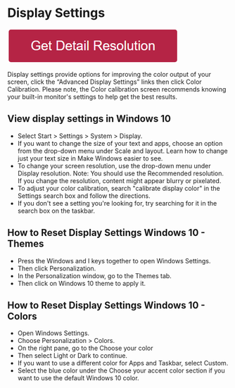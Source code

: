 # Display Settings

[![Display Settings](redd.png)](https://github.com/techbout/display-settings)

Display settings provide options for improving the color output of your screen, click the “Advanced Display Settings” links then click Color Calibration. Please note, the Color calibration screen recommends knowing your built-in monitor's settings to help get the best results.

## View display settings in Windows 10

* Select Start  > Settings  > System > Display.
* If you want to change the size of your text and apps, choose an option from the drop-down menu under Scale and layout. Learn how to change just your text size in Make Windows easier to see.
* To change your screen resolution, use the drop-down menu under Display resolution. Note: You should use the Recommended resolution. If you change the resolution, content might appear blurry or pixelated.
* To adjust your color calibration, search "calibrate display color" in the Settings search box and follow the directions.
* If you don't see a setting you're looking for, try searching for it in the search box on the taskbar.

## How to Reset Display Settings Windows 10 - Themes

* Press the Windows and I keys together to open Windows Settings.
* Then click Personalization.
* In the Personalization window, go to the Themes tab. 
* Then click on Windows 10 theme to apply it.

## How to Reset Display Settings Windows 10 - Colors

* Open Windows Settings.
* Choose Personalization > Colors.
* On the right pane, go to the Choose your color
* Then select Light or Dark to continue.
* If you want to use a different color for Apps and Taskbar, select Custom.
* Select the blue color under the Choose your accent color section if you want to use the default Windows 10 color.

